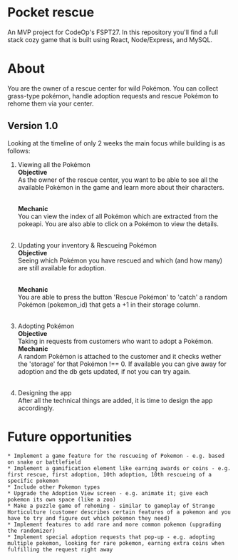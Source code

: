 # Pocket rescue
An MVP project for CodeOp's FSPT27. In this repository you'll find a full stack cozy game that is built using React, Node/Express, and MySQL.

# About
You are the owner of a rescue center for wild Pokémon. You can collect grass-type pokémon, handle adoption requests and rescue Pokémon to rehome them via your center.

## Version 1.0
Looking at the timeline of only 2 weeks the main focus while building is as follows:

1. Viewing all the Pokémon <br />
    **Objective**<br />
    As the owner of the rescue center, you want to be able to see all the available Pokémon in the game and learn more about their characters.<br /><br />

    **Mechanic**<br />
    You can view the index of all Pokémon which are extracted from the pokeapi. You are also able to click on a Pokémon to view the details.<br /><br />

2. Updating your inventory & Rescueing Pokémon<br />
    **Objective**<br />
    Seeing which Pokémon you have rescued and which (and how many) are still available for adoption. <br /><br />

    **Mechanic**<br />
    You are able to press the button 'Rescue Pokémon' to 'catch' a random Pokémon (pokemon_id) that gets a +1 in their storage column. <br /><br />


3. Adopting Pokémon<br />
    **Objective**<br />
    Taking in requests from customers who want to adopt a Pokémon.<br />
    **Mechanic**<br />
    A random Pokémon is attached to the customer and it checks wether the 'storage' for that Pokémon !== 0. If available you can give away for adoption and the db gets updated, if not you can try again.<br /><br />

4. Designing the app<br />
    After all the technical things are added, it is time to design the app accordingly.
    

# Future opportunities
    * Implement a game feature for the rescueing of Pokemon - e.g. based on snake or battlefield
    * Implement a gamification element like earning awards or coins - e.g. first rescue, first adoption, 10th adoption, 10th rescueing of a specific pokemon
    * Include other Pokemon types
    * Upgrade the Adoption View screen - e.g. animate it; give each pokemon its own space (like a zoo)
    * Make a puzzle game of rehoming - similar to gameplay of Strange Horticulture (customer describes certain features of a pokemon and you have to try and figure out which pokemon they need)
    * Implement features to add rare and more common pokemon (upgrading the randomizer)
    * Implement special adoption requests that pop-up - e.g. adopting multiple pokemon, looking for rare pokemon, earning extra coins when fulfilling the request right away
